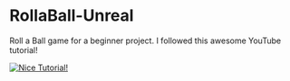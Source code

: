 # RollaBall-Unreal
Roll a Ball game for a beginner project. I followed this awesome YouTube tutorial!

[![Nice Tutorial!](https://img.youtube.com/vi/KQgOqyYoHAs/0.jpg)](https://www.youtube.com/watch?v=KQgOqyYoHAs)
